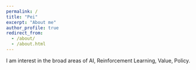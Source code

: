 ```yaml
---
permalink: /
title: "Pei"
excerpt: "About me"
author_profile: true
redirect_from: 
  - /about/
  - /about.html
---
```


I am interest in the broad areas of AI, Reinforcement Learning, Value, Policy.
